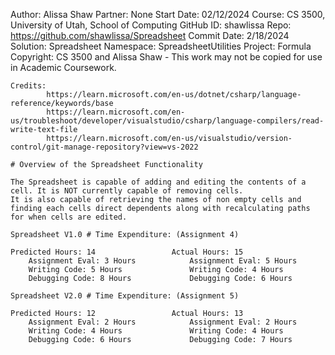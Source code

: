 ﻿
Author: Alissa Shaw
Partner: None
Start Date: 02/12/2024
Course: CS 3500, University of Utah, School of Computing
GitHub ID: shawlissa
Repo: https://github.com/shawlissa/Spreadsheet
Commit Date: 2/18/2024
Solution: Spreadsheet
Namespace: SpreadsheetUtilities
Project: Formula 
Copyright: CS 3500 and Alissa Shaw - This work may not be copied for use in Academic Coursework.
```
Credits: 
		https://learn.microsoft.com/en-us/dotnet/csharp/language-reference/keywords/base
		https://learn.microsoft.com/en-us/troubleshoot/developer/visualstudio/csharp/language-compilers/read-write-text-file
		https://learn.microsoft.com/en-us/visualstudio/version-control/git-manage-repository?view=vs-2022

# Overview of the Spreadsheet Functionality

The Spreadsheet is capable of adding and editing the contents of a cell. It is NOT currently capable of removing cells.
It is also capable of retrieving the names of non empty cells and finding each cells direct dependents along with recalculating paths
for when cells are edited.

Spreadsheet V1.0 # Time Expenditure: (Assignment 4)

Predicted Hours: 14					Actual Hours: 15
	Assignment Eval: 3 Hours			Assignment Eval: 5 Hours
	Writing Code: 5 Hours				Writing Code: 4 Hours
	Debugging Code: 8 Hours				Debugging Code: 6 Hours

Spreadsheet V2.0 # Time Expenditure: (Assignment 5)

Predicted Hours: 12					Actual Hours: 13
	Assignment Eval: 2 Hours			Assignment Eval: 2 Hours
	Writing Code: 4 Hours				Writing Code: 4 Hours
	Debugging Code: 6 Hours				Debugging Code: 7 Hours


